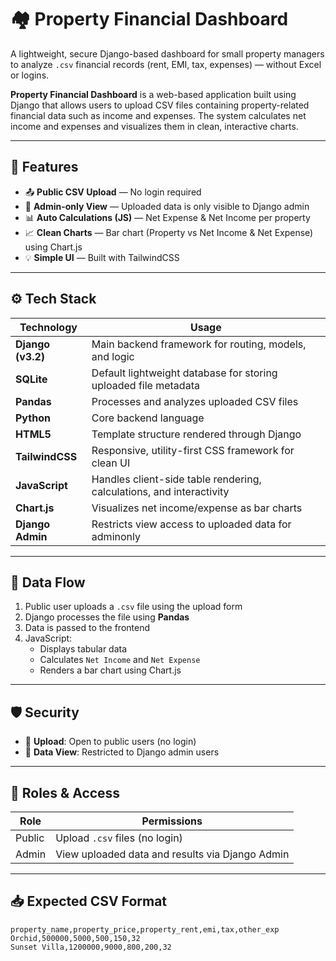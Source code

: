 # 🏘️ Property Financial Dashboard

A lightweight, secure Django-based dashboard for small property managers to analyze `.csv` financial records (rent, EMI, tax, expenses) — without Excel or logins.

**Property Financial Dashboard** is a web-based application built using Django that allows users to upload CSV files containing property-related financial data such as income and expenses. The system calculates net income and expenses and visualizes them in clean, interactive charts.

---

## 🚀 Features

- 📤 **Public CSV Upload** — No login required
- 🔐 **Admin-only View** — Uploaded data is only visible to Django admin 
- 📊 **Auto Calculations (JS)** — Net Expense & Net Income per property
- 📈 **Clean Charts** — Bar chart (Property vs Net Income & Net Expense) using Chart.js
- 💡 **Simple UI** — Built with TailwindCSS

---

## ⚙️ Tech Stack

| Technology     | Usage                                                                 |
|----------------|-----------------------------------------------------------------------|
| **Django (v3.2)** | Main backend framework for routing, models, and logic               |
| **SQLite**      | Default lightweight database for storing uploaded file metadata      |
| **Pandas**      | Processes and analyzes uploaded CSV files                             |
| **Python**      | Core backend language                                                 |
| **HTML5**       | Template structure rendered through Django                            |
| **TailwindCSS** | Responsive, utility-first CSS framework for clean UI                 |
| **JavaScript**  | Handles client-side table rendering, calculations, and interactivity |
| **Chart.js**    | Visualizes net income/expense as bar charts                           |
| **Django Admin**| Restricts view access to uploaded data for adminonly          |

---

## 🔄 Data Flow

1. Public user uploads a `.csv` file using the upload form
2. Django processes the file using **Pandas**
3. Data is passed to the frontend
4. JavaScript:
   - Displays tabular data
   - Calculates `Net Income` and `Net Expense`
   - Renders a bar chart using Chart.js

---

## 🛡️ Security

- 📝 **Upload**: Open to public users (no login)
- 🔐 **Data View**: Restricted to Django admin users

---

## 👥 Roles & Access

| Role   | Permissions                        |
|--------|------------------------------------|
| Public | Upload `.csv` files (no login)     |
| Admin  | View uploaded data and results via Django Admin |

---

## 📥 Expected CSV Format

```csv
property_name,property_price,property_rent,emi,tax,other_exp
Orchid,500000,5000,500,150,32
Sunset Villa,1200000,9000,800,200,32


